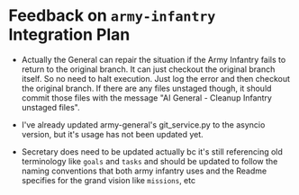 # Feedback on `army-infantry` Integration Plan

- Actually the General can repair the situation if the Army Infantry fails to return to the original branch.  It can just checkout the original branch itself.  So no need to halt execution.  Just log the error and then checkout the original branch. If there are any files unstaged though, it should commit those files with the message "AI General - Cleanup Infantry unstaged files".

- I've already updated army-general's git_service.py to the asyncio version, but it's usage has not been updated yet.

- Secretary does need to be updated actually bc it's still referencing old terminology like `goals` and `tasks` and should be updated to follow the naming conventions that both army infantry uses and the Readme specifies for the grand vision like `missions`, etc